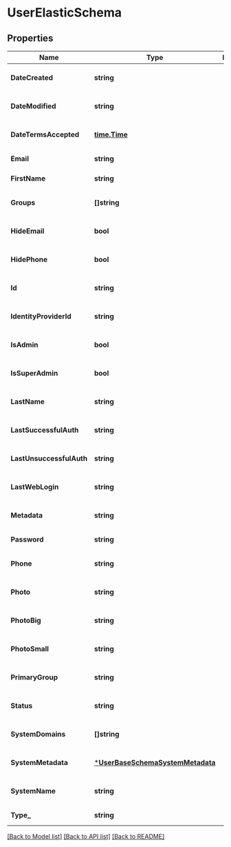 # UserElasticSchema

## Properties
Name | Type | Description | Notes
------------ | ------------- | ------------- | -------------
**DateCreated** | **string** |  | [optional] [default to null]
**DateModified** | **string** |  | [optional] [default to null]
**DateTermsAccepted** | [**time.Time**](time.Time.md) |  | [optional] [default to null]
**Email** | **string** |  | [default to null]
**FirstName** | **string** |  | [default to null]
**Groups** | **[]string** |  | [optional] [default to null]
**HideEmail** | **bool** |  | [optional] [default to null]
**HidePhone** | **bool** |  | [optional] [default to null]
**Id** | **string** |  | [optional] [default to null]
**IdentityProviderId** | **string** |  | [optional] [default to null]
**IsAdmin** | **bool** |  | [optional] [default to null]
**IsSuperAdmin** | **bool** |  | [optional] [default to null]
**LastName** | **string** |  | [optional] [default to null]
**LastSuccessfulAuth** | **string** |  | [optional] [default to null]
**LastUnsuccessfulAuth** | **string** |  | [optional] [default to null]
**LastWebLogin** | **string** |  | [optional] [default to null]
**Metadata** | **string** |  | [optional] [default to null]
**Password** | **string** |  | [default to null]
**Phone** | **string** |  | [optional] [default to null]
**Photo** | **string** |  | [optional] [default to null]
**PhotoBig** | **string** |  | [optional] [default to null]
**PhotoSmall** | **string** |  | [optional] [default to null]
**PrimaryGroup** | **string** |  | [optional] [default to null]
**Status** | **string** |  | [optional] [default to null]
**SystemDomains** | **[]string** |  | [optional] [default to null]
**SystemMetadata** | [***UserBaseSchemaSystemMetadata**](UserBaseSchema_system_metadata.md) |  | [optional] [default to null]
**SystemName** | **string** |  | [optional] [default to null]
**Type_** | **string** |  | [default to null]

[[Back to Model list]](../README.md#documentation-for-models) [[Back to API list]](../README.md#documentation-for-api-endpoints) [[Back to README]](../README.md)


